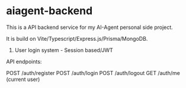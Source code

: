 # aiagent-backend

This is a API backend service for my AI-Agent personal side project.

It is build on Vite/Typescript/Express.js/Prisma/MongoDB.

1. User login system - Session based/JWT

API endpoints:

POST /auth/register
POST /auth/login
POST /auth/logout
GET /auth/me (current user)


